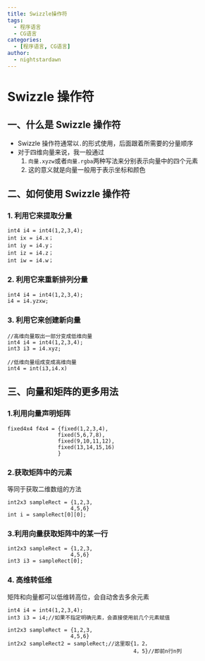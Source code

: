 ```yaml
---
title: Swizzle操作符
tags:
  - 程序语言
  - CG语言
categories:
  - [程序语言, CG语言]
author:
  - nightstardawn
---
```


# Swizzle 操作符

## 一、什么是 Swizzle 操作符

- Swizzle 操作符通常以`.`的形式使用，后面跟着所需要的分量顺序
- 对于四维向量来说，我一般通过
  1. `向量.xyzw`或者`向量.rgba`两种写法来分别表示向量中的四个元素
  2. 这的意义就是向量一般用于表示坐标和颜色

## 二、如何使用 Swizzle 操作符

### 1. 利用它来提取分量

```
int4 i4 = int4(1,2,3,4);
int ix = i4.x；
int iy = i4.y；
int iz = i4.z；
int iw = i4.w；
```

### 2. 利用它来重新排列分量

```
int4 i4 = int4(1,2,3,4);
i4 = i4.yzxw;
```

### 3. 利用它来创建新向量

```
//高维向量取出一部分变成低维向量
int4 i4 = int4(1,2,3,4);
int3 i3 = i4.xyz;

//低维向量组成变成高维向量
int4 = int(i3,i4.x)
```

## 三、向量和矩阵的更多用法

### 1.利用向量声明矩阵

```
fixed4x4 f4x4 = {fixed(1,2,3,4),
                fixed(5,6,7,8),
                fixed(9,10,11,12),
                fixed(13,14,15,16)
                }
```

### 2.获取矩阵中的元素

等同于获取二维数组的方法

```
int2x3 sampleRect = {1,2,3,
                    4,5,6}
int i = sampleRect[0][0];
```

### 3.利用向量获取矩阵中的某一行

```
int2x3 sampleRect = {1,2,3,
                    4,5,6}
int3 i3 = sampleRect[0];
```

### 4. 高维转低维

矩阵和向量都可以低维转高位，会自动舍去多余元素

```
int4 i4 = int4(1,2,3,4);
int3 i3 = i4;//如果不指定明确元素，会直接使用前几个元素赋值

int2x3 sampleRect = {1,2,3,
                    4,5,6}
int2x2 sampleRect2 = sampleRect;//这里取{1，2，
                                        4，5}//即前n行n列
```
